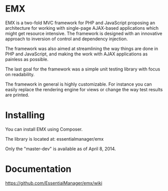 EMX
===
EMX is a two-fold MVC framework for PHP and JavaScript proposing an architecture for working with single-page AJAX-based applications which might get resource intensive. The framework is designed with an innovative approach to inversion of control and dependency injection.

The framework was also aimed at streamlining the way things are done in PHP and JavaScript, and making the work with AJAX applications as painless as possible.

The last goal for the framework was a simple unit testing library with focus on readability.

The framework in general is highly customizable. For instance you can easily replace the rendering engine for views or change the way test results are printed.

Installing
===

You can install EMX using Composer.

The library is located at: essentialmanager/emx

Only the "master-dev" is available as of April 8, 2014.

Documentation
===
https://github.com/EssentialManager/emx/wiki
